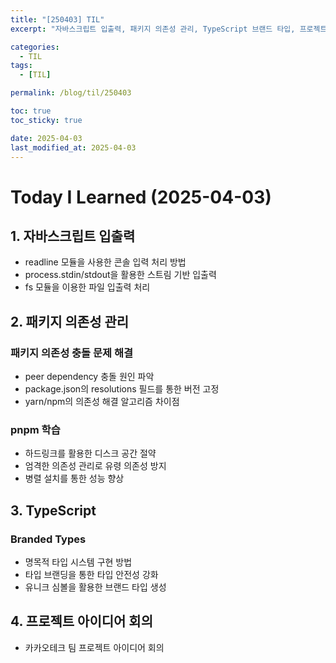 ```yaml
---
title: "[250403] TIL"
excerpt: "자바스크립트 입출력, 패키지 의존성 관리, TypeScript 브랜드 타입, 프로젝트 아이디어 회의"

categories:
  - TIL
tags:
  - [TIL]

permalink: /blog/til/250403

toc: true
toc_sticky: true

date: 2025-04-03
last_modified_at: 2025-04-03
---
```


# Today I Learned (2025-04-03)

## 1. 자바스크립트 입출력
- readline 모듈을 사용한 콘솔 입력 처리 방법
- process.stdin/stdout을 활용한 스트림 기반 입출력
- fs 모듈을 이용한 파일 입출력 처리

## 2. 패키지 의존성 관리
### 패키지 의존성 충돌 문제 해결
- peer dependency 충돌 원인 파악
- package.json의 resolutions 필드를 통한 버전 고정
- yarn/npm의 의존성 해결 알고리즘 차이점

### pnpm 학습
- 하드링크를 활용한 디스크 공간 절약
- 엄격한 의존성 관리로 유령 의존성 방지
- 병렬 설치를 통한 성능 향상

## 3. TypeScript
### Branded Types
- 명목적 타입 시스템 구현 방법
- 타입 브랜딩을 통한 타입 안전성 강화
- 유니크 심볼을 활용한 브랜드 타입 생성


## 4. 프로젝트 아이디어 회의
- 카카오테크 팀 프로젝트 아이디어 회의